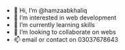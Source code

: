 - 👋 Hi, I’m @hamzaabkhaliq
- 👀 I’m interested in web development
- 🌱 I’m currently learning skills
- 💞️ I’m looking to collaborate on webs
- 📫 email or contact on 03037678643

<!---
hamzaabkhaliq/hamzaabkhaliq is a ✨ special ✨ repository because its `README.md` (this file) appears on your GitHub profile.
You can click the Preview link to take a look at your changes.
--->
